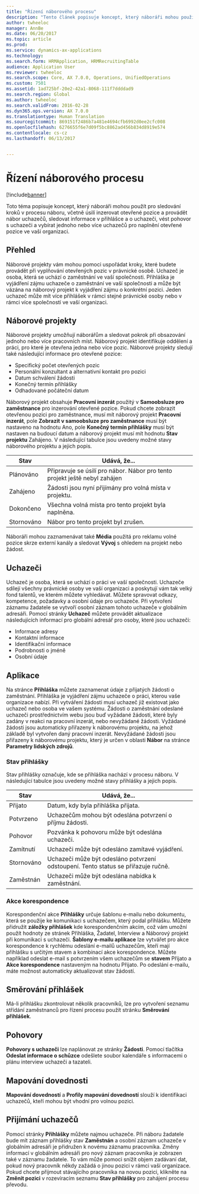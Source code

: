 ```yaml
---
title: "Řízení náborového procesu"
description: "Tento článek popisuje koncept, který náboráři mohou použít pro sledování kroků v procesu náboru, včetně úsilí inzerovat otevřené pozice a provádět nábor uchazečů, sledovat informace v přihlášce a o uchazeči, vést pohovor s uchazeči a vybírat jednoho nebo více uchazečů pro naplnění otevřené pozice ve vaší organizaci."
author: twheeloc
manager: AnnBe
ms.date: 06/20/2017
ms.topic: article
ms.prod: 
ms.service: dynamics-ax-applications
ms.technology: 
ms.search.form: HRMApplication, HRMRecruitingTable
audience: Application User
ms.reviewer: twheeloc
ms.search.scope: Core, AX 7.0.0, Operations, UnifiedOperations
ms.custom: 7501
ms.assetid: 1ad725bf-20e2-42a1-8068-111f7ddddad9
ms.search.region: Global
ms.author: twheeloc
ms.search.validFrom: 2016-02-28
ms.dyn365.ops.version: AX 7.0.0
ms.translationtype: Human Translation
ms.sourcegitcommit: 869151f2486b7a481e4694cfb6992d0ee2cfc008
ms.openlocfilehash: 6276655f6e7d09f5bc8862ad456b834d8919e574
ms.contentlocale: cs-cz
ms.lasthandoff: 06/13/2017


---
```


# <a name="manage-a-recruiting-process"></a>Řízení náborového procesu

[!include[banner](../includes/banner.md)]


Toto téma popisuje koncept, který náboráři mohou použít pro sledování kroků v procesu náboru, včetně úsilí inzerovat otevřené pozice a provádět nábor uchazečů, sledovat informace v přihlášce a o uchazeči, vést pohovor s uchazeči a vybírat jednoho nebo více uchazečů pro naplnění otevřené pozice ve vaší organizaci.

<a name="overview"></a>Přehled
--------

Náborové projekty vám mohou pomoci uspořádat kroky, které budete provádět při vyplňování otevřených pozic v právnické osobě. Uchazeč je osoba, která se uchází o zaměstnání ve vaší společnosti.  Přihláška je vyjádření zájmu uchazeče o zaměstnání ve vaší společnosti a může být vázána na náborový projekt k vyjádření zájmu o konkrétní pozici.  Jeden uchazeč může mít více přihlášek v rámci stejné právnické osoby nebo v rámci více společností ve vaší organizaci.

<a name="recruitment-projects"></a>Náborové projekty
--------------------

Náborové projekty umožňují náborářům a sledovat pokrok při obsazování jednoho nebo více pracovních míst.  Náborový projekt identifikuje oddělení a práci, pro které je otevřena jedna nebo více pozic. Náborové projekty sledují také následující informace pro otevřené pozice:
-   Specifický počet otevřených pozic
-   Personální konzultant a alternativní kontakt pro pozici
-   Datum schválení žádosti
-   Konečný termín přihlášky
-   Odhadované počáteční datum

Náborový projekt obsahuje **Pracovní inzerát** použitý v **Samoobsluze pro zaměstnance** pro inzerování otevřené pozice. Pokud chcete zobrazit otevřenou pozici pro zaměstnance, musí mít náborový projekt **Pracovní inzerát**, pole **Zobrazit v samoobsluze pro zaměstnance** musí být nastaveno na hodnotu Ano, pole **Konečný termín přihlášky** musí být nastaven na budoucí datum a náborový projekt musí mít hodnotu **Stav projektu** Zahájeno. V následující tabulce jsou uvedeny možné stavy náborového projektu a jejich popis.

| **Stav**    | **Udává, že...**                                                                  |
|-----------|------------------------------------------------------------------------------------------|
| Plánováno | Připravuje se úsilí pro nábor.  Nábor pro tento projekt ještě nebyl zahájen |
| Zahájeno   | Žádosti jsou nyní přijímány pro volná místa v projektu.                    |
| Dokončeno  | Všechna volná místa pro tento projekt byla naplněna.                                          |
| Stornováno  | Nábor pro tento projekt byl zrušen.                                           |

Náboráři mohou zaznamenávat také **Média** použitá pro reklamu volné pozice skrze externí kanály a sledovat **Vývoj** s ohledem na projekt nebo žádost.

<a name="applicants"></a>Uchazeči
----------

Uchazeč je osoba, která se uchází o práci ve vaší společnosti.  Uchazeče sdílejí všechny právnické osoby ve vaší organizaci a poskytují vám tak velký fond talentů, ve kterém můžete vyhledávat. Můžete spravovat odkazy, kompetence, požadavky a osobní údaje pro uchazeče. Při vytvoření záznamu žadatele se vytvoří osobní záznam tohoto uchazeče v globálním adresáři. Pomocí stránky **Uchazeč** můžete provádět aktualizace následujících informací pro globální adresář pro osoby, které jsou uchazeči:
-   Informace adresy
-   Kontaktní informace
-   Identifikační informace
-   Podrobnosti o jméně
-   Osobní údaje

## <a name="applications"></a>Aplikace
Na stránce **Přihláška** můžete zaznamenat údaje z přijatých žádosti o zaměstnání. Přihláška je vyjádření zájmu uchazeče o práci, kterou vaše organizace nabízí.  Při vytváření žádosti musí uchazeč již existovat jako uchazeč nebo osoba ve vašem systému.
Žádosti o zaměstnání odeslané uchazeči prostřednictvím webu jsou buď vyžádané žádosti, které byly zadány v reakci na pracovní inzerát, nebo nevyžádané žádosti. Vyžádané žádosti jsou automaticky přiřazeny k náborovému projektu, na jehož základě byl vytvořen daný pracovní inzerát. Nevyžádané žádosti jsou přiřazeny k náborovému projektu, který je určen v oblasti **Nábor** na stránce **Parametry lidských zdrojů**.
### <a name="application-status"></a>Stav přihlášky

Stav přihlášky označuje, kde se přihláška nachází v procesu náboru. V následující tabulce jsou uvedeny možné stavy přihlášky a jejich popis.

| Stav    | Udává, že...                                                                           |
|-----------|-------------------------------------------------------------------------------------------|
| Přijato  | Datum, kdy byla přihláška přijata.                                                             |
| Potvrzeno | Uchazečům mohou být odeslána potvrzení o příjmu žádosti.            |
| Pohovor | Pozvánka k pohovoru může být odeslána uchazeči.                                     |
| Zamítnutí | Uchazeči může být odesláno zamítavé vyjádření.                                          |
| Stornováno  | Uchazeči může být odesláno potvrzení odstoupení. Tento status se přiřazuje ručně. |
| Zaměstnán  | Uchazeči může být odeslána nabídka k zaměstnání.                                         |

### <a name="correspondence-actions"></a>Akce korespondence

Korespondenční akce **Přihlášky** určuje šablonu e-mailu nebo dokumentu, která se použije ke komunikaci s uchazečem, který podal přihlášku. Můžete přidružit **záložky přihlášek** kde korespondenčním akcím, což vám umožní použít hodnoty ze stránek Přihláška, Žadatel, Interview a Náborový projekt při komunikaci s uchazeči.  **Šablony e-mailu aplikace** lze vytvářet pro akce korespondence k rychlému odeslání e-mailů uchazečům, kteří mají přihlášku s určitým stavem a kombinací akce korespondence. Můžete například odeslat e-mail s potvrzením všem uchazečům se **stavem** Přijato a **Akce korespondence** nastaveným na hodnotu Přijato.  Po odeslání e-mailu, máte možnost automaticky aktualizovat stav žádostí.

## <a name="application-routing"></a>Směrování přihlášek

Má-li přihlášku zkontrolovat několik pracovníků, lze pro vytvoření seznamu střídání zaměstnanců pro řízení procesu použít stránku **Směrování přihlášek**.

## <a name="interviews"></a>Pohovory

**Pohovory s uchazeči** lze naplánovat ze stránky **Žádosti**.  Pomocí tlačítka **Odeslat informace o schůzce** odešlete soubor kalendáře s informacemi o plánu interview uchazeči a tazateli.

## <a name="skill-mapping"></a>Mapování dovednosti

**Mapování dovedností** a **Profily mapování dovedností** slouží k identifikaci uchazečů, kteří mohou být vhodní pro volnou pozici.

## <a name="hiring-applicants"></a>Přijímání uchazečů

Pomocí stránky **Přihlášky** můžete najmou uchazeče. Při náboru žadatele bude mít záznam přihlášky stav **Zaměstnán** a osobní záznam uchazeče v globálním adresáři je přidružen k novému záznamu pracovníka. Změny informací v globálním adresáři pro nový záznam pracovníka je zobrazen také v záznamu žadatele. To vám může pomoci snížit objem zadávaní dat, pokud nový pracovník někdy zažádá o jinou pozici v rámci vaší organizace.  Pokud chcete přijmout stávajícího pracovníka na novou pozici, klikněte na **Změnit pozici** v rozevíracím seznamu **Stav přihlášky** pro zahájení procesu převodu.






